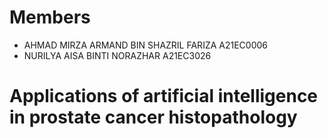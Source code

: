 # Members
- AHMAD MIRZA ARMAND BIN SHAZRIL FARIZA A21EC0006
- NURILYA AISA BINTI NORAZHAR A21EC3026
# Applications of artificial intelligence in prostate cancer histopathology
